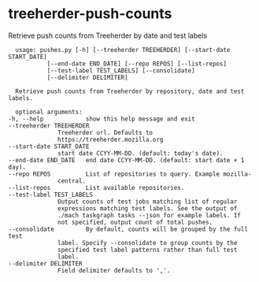 # treeherder-push-counts
Retrieve push counts from Treeherder by date and test labels

      usage: pushes.py [-h] [--treeherder TREEHERDER] [--start-date START_DATE]
		       [--end-date END_DATE] [--repo REPOS] [--list-repos]
		       [--test-label TEST_LABELS] [--consolidate]
		       [--delimiter DELIMITER]

      Retrieve push counts from Treeherder by repository, date and test labels.

      optional arguments:
	-h, --help            show this help message and exit
	--treeherder TREEHERDER
			      Treeherder url. Defaults to
			      https://treeherder.mozilla.org
	--start-date START_DATE
			      start date CCYY-MM-DD. (default: today's date).
	--end-date END_DATE   end date CCYY-MM-DD. (default: start date + 1 day).
	--repo REPOS          List of repositories to query. Example mozilla-
			      central.
	--list-repos          List available repositories.
	--test-label TEST_LABELS
			      Output counts of test jobs matching list of regular
			      expressions matching test labels. See the output of
			      ./mach taskgraph tasks --json for example labels. If
			      not specified, output count of total pushes.
	--consolidate         By default, counts will be grouped by the full test
			      label. Specify --consolidate to group counts by the
			      specified test label patterns rather than full test
			      label.
	--delimiter DELIMITER
			      Field delimiter defaults to ','.
